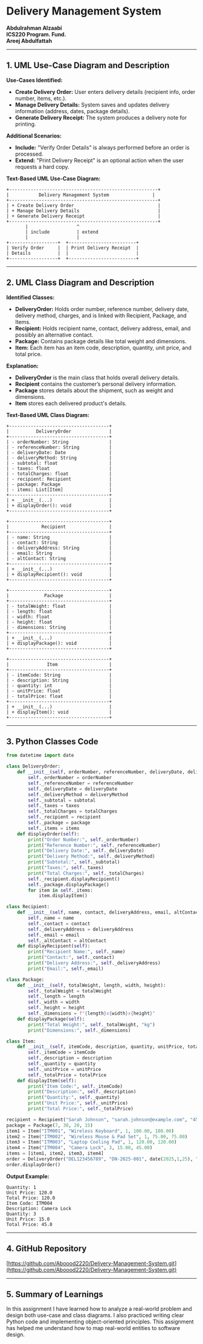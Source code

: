 # Delivery Management System
**Abdulrahman Alzaabi**  
**ICS220 Program. Fund.**  
**Areej Abdulfattah**

---

## 1. UML Use-Case Diagram and Description

**Use-Cases Identified:**
- **Create Delivery Order:** User enters delivery details (recipient info, order number, items, etc.).
- **Manage Delivery Details:** System saves and updates delivery information (address, dates, package details).
- **Generate Delivery Receipt:** The system produces a delivery note for printing.

**Additional Scenarios:**
- **Include:** "Verify Order Details" is always performed before an order is processed.
- **Extend:** "Print Delivery Receipt" is an optional action when the user requests a hard copy.

**Text-Based UML Use-Case Diagram:**
```
+-------------------------------------------------------+
|           Delivery Management System                |
+-------------------------------------------------------+
| + Create Delivery Order                               |
| + Manage Delivery Details                             |
| + Generate Delivery Receipt                           |
+-------------------------------------------------------+
       |                  ^
       | include          | extend
       |                  |
+------------------+  +-------------------------+
| Verify Order     |  | Print Delivery Receipt  |
| Details          |  |                         |
+------------------+  +-------------------------+
```

---

## 2. UML Class Diagram and Description

**Identified Classes:**
- **DeliveryOrder:** Holds order number, reference number, delivery date, delivery method, charges, and is linked with Recipient, Package, and Items.
- **Recipient:** Holds recipient name, contact, delivery address, email, and possibly an alternative contact.
- **Package:** Contains package details like total weight and dimensions.
- **Item:** Each item has an item code, description, quantity, unit price, and total price.

**Explanation:**
- **DeliveryOrder** is the main class that holds overall delivery details.
- **Recipient** contains the customer’s personal delivery information.
- **Package** stores details about the shipment, such as weight and dimensions.
- **Item** stores each delivered product's details.

**Text-Based UML Class Diagram:**
```
+-------------------------------------+
|          DeliveryOrder              |
+-------------------------------------+
| - orderNumber: String               |
| - referenceNumber: String           |
| - deliveryDate: Date                |
| - deliveryMethod: String            |
| - subtotal: float                   |
| - taxes: float                      |
| - totalCharges: float               |
| - recipient: Recipient              |
| - package: Package                  |
| - items: List[Item]                 |
+-------------------------------------+
| + __init__(...)                     |
| + displayOrder(): void              |
+-------------------------------------+

+-------------------------------------+
|            Recipient                |
+-------------------------------------+
| - name: String                      |
| - contact: String                   |
| - deliveryAddress: String           |
| - email: String                     |
| - altContact: String                |
+-------------------------------------+
| + __init__(...)                     |
| + displayRecipient(): void          |
+-------------------------------------+

+-------------------------------------+
|             Package                 |
+-------------------------------------+
| - totalWeight: float                |
| - length: float                     |
| - width: float                      |
| - height: float                     |
| - dimensions: String                |
+-------------------------------------+
| + __init__(...)                     |
| + displayPackage(): void            |
+-------------------------------------+

+-------------------------------------+
|              Item                   |
+-------------------------------------+
| - itemCode: String                  |
| - description: String               |
| - quantity: int                     |
| - unitPrice: float                  |
| - totalPrice: float                 |
+-------------------------------------+
| + __init__(...)                     |
| + displayItem(): void               |
+-------------------------------------+
```

---

## 3. Python Classes Code

```python
from datetime import date

class DeliveryOrder:
    def __init__(self, orderNumber, referenceNumber, deliveryDate, deliveryMethod, subtotal, taxes, totalCharges, recipient, package, items):
        self._orderNumber = orderNumber
        self._referenceNumber = referenceNumber
        self._deliveryDate = deliveryDate
        self._deliveryMethod = deliveryMethod
        self._subtotal = subtotal
        self._taxes = taxes
        self._totalCharges = totalCharges
        self._recipient = recipient
        self._package = package
        self._items = items
    def displayOrder(self):
        print("Order Number:", self._orderNumber)
        print("Reference Number:", self._referenceNumber)
        print("Delivery Date:", self._deliveryDate)
        print("Delivery Method:", self._deliveryMethod)
        print("Subtotal:", self._subtotal)
        print("Taxes:", self._taxes)
        print("Total Charges:", self._totalCharges)
        self._recipient.displayRecipient()
        self._package.displayPackage()
        for item in self._items:
            item.displayItem()

class Recipient:
    def __init__(self, name, contact, deliveryAddress, email, altContact=""):
        self._name = name
        self._contact = contact
        self._deliveryAddress = deliveryAddress
        self._email = email
        self._altContact = altContact
    def displayRecipient(self):
        print("Recipient Name:", self._name)
        print("Contact:", self._contact)
        print("Delivery Address:", self._deliveryAddress)
        print("Email:", self._email)

class Package:
    def __init__(self, totalWeight, length, width, height):
        self._totalWeight = totalWeight
        self._length = length
        self._width = width
        self._height = height
        self._dimensions = f"{length}x{width}x{height}"
    def displayPackage(self):
        print("Total Weight:", self._totalWeight, "kg")
        print("Dimensions:", self._dimensions)

class Item:
    def __init__(self, itemCode, description, quantity, unitPrice, totalPrice):
        self._itemCode = itemCode
        self._description = description
        self._quantity = quantity
        self._unitPrice = unitPrice
        self._totalPrice = totalPrice
    def displayItem(self):
        print("Item Code:", self._itemCode)
        print("Description:", self._description)
        print("Quantity:", self._quantity)
        print("Unit Price:", self._unitPrice)
        print("Total Price:", self._totalPrice)

recipient = Recipient("Sarah Johnson", "sarah.johnson@example.com", "45 Knowledge Avenue, Dubai, UAE", "sarah.johnson@example.com")
package = Package(7, 30, 20, 15)
item1 = Item("ITM001", "Wireless Keyboard", 1, 100.00, 100.00)
item2 = Item("ITM002", "Wireless Mouse & Pad Set", 1, 75.00, 75.00)
item3 = Item("ITM003", "Laptop Cooling Pad", 1, 120.00, 120.00)
item4 = Item("ITM004", "Camera Lock", 3, 15.00, 45.00)
items = [item1, item2, item3, item4]
order = DeliveryOrder("DEL123456789", "DN-2025-001", date(2025,1,25), "Courier", 270.00, 13.50, 283.50, recipient, package, items)
order.displayOrder()
```

**Output Example:**
```
Quantity: 1
Unit Price: 120.0
Total Price: 120.0
Item Code: ITM004
Description: Camera Lock
Quantity: 3
Unit Price: 15.0
Total Price: 45.0
```

---

## 4. GitHub Repository
[https://github.com/Aboood2220/Delivery-Management-System.git](https://github.com/Aboood2220/Delivery-Management-System.git)

---

## 5. Summary of Learnings
In this assignment I have learned how to analyze a real-world problem and design both use-case and class diagrams. I also practiced writing clear Python code and implementing object-oriented principles. This assignment has helped me understand how to map real-world entities to software design.
